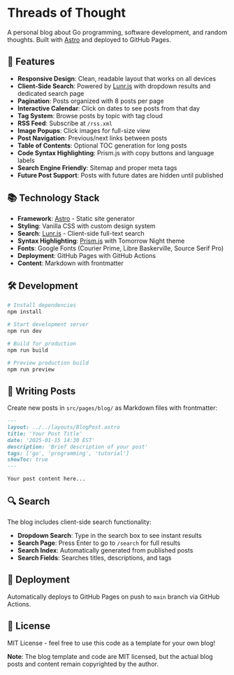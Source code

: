 # Threads of Thought

A personal blog about Go programming, software development, and random thoughts. Built with [Astro](https://astro.build) and deployed to GitHub Pages.

## 🚀 Features

- **Responsive Design**: Clean, readable layout that works on all devices
- **Client-Side Search**: Powered by [Lunr.js](https://lunrjs.com/) with dropdown results and dedicated search page
- **Pagination**: Posts organized with 8 posts per page
- **Interactive Calendar**: Click on dates to see posts from that day
- **Tag System**: Browse posts by topic with tag cloud
- **RSS Feed**: Subscribe at `/rss.xml`
- **Image Popups**: Click images for full-size view
- **Post Navigation**: Previous/next links between posts
- **Table of Contents**: Optional TOC generation for long posts
- **Code Syntax Highlighting**: Prism.js with copy buttons and language labels
- **Search Engine Friendly**: Sitemap and proper meta tags
- **Future Post Support**: Posts with future dates are hidden until published

## 📚 Technology Stack

- **Framework**: [Astro](https://astro.build) - Static site generator
- **Styling**: Vanilla CSS with custom design system
- **Search**: [Lunr.js](https://lunrjs.com/) - Client-side full-text search
- **Syntax Highlighting**: [Prism.js](https://prismjs.com/) with Tomorrow Night theme
- **Fonts**: Google Fonts (Courier Prime, Libre Baskerville, Source Serif Pro)
- **Deployment**: GitHub Pages with GitHub Actions
- **Content**: Markdown with frontmatter

## 🛠️ Development

```bash
# Install dependencies
npm install

# Start development server
npm run dev

# Build for production
npm run build

# Preview production build
npm run preview
```

## 📝 Writing Posts

Create new posts in `src/pages/blog/` as Markdown files with frontmatter:

```markdown
---
layout: ../../layouts/BlogPost.astro
title: 'Your Post Title'
date: '2025-01-15 14:30 EST'
description: 'Brief description of your post'
tags: ['go', 'programming', 'tutorial']
showToc: true
---

Your post content here...
```

## 🔍 Search

The blog includes client-side search functionality:

- **Dropdown Search**: Type in the search box to see instant results
- **Search Page**: Press Enter to go to `/search` for full results
- **Search Index**: Automatically generated from published posts
- **Search Fields**: Searches titles, descriptions, and tags

## 🚀 Deployment

Automatically deploys to GitHub Pages on push to `main` branch via GitHub Actions.

## 📄 License

MIT License - feel free to use this code as a template for your own blog!

**Note**: The blog template and code are MIT licensed, but the actual blog posts and content remain copyrighted by the author.